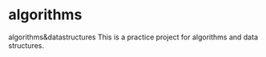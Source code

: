 # algorithms
algorithms&amp;datastructures
This is a practice project for algorithms and data structures.
